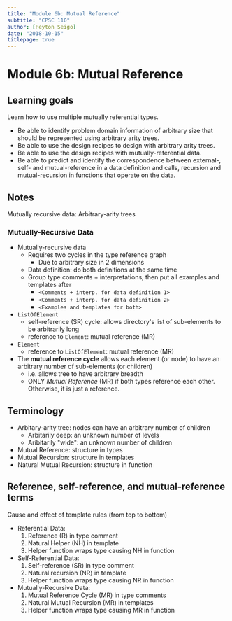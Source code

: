 ```yaml
---
title: "Module 6b: Mutual Reference"
subtitle: "CPSC 110"
author: [Peyton Seigo]
date: "2018-10-15"
titlepage: true
---
```


# Module 6b: Mutual Reference

## Learning goals

Learn how to use multiple mutually referential types.

- Be able to identify problem domain information of arbitrary size that should be represented using arbitrary arity trees.
- Be able to use the design recipes to design with arbitrary arity trees.
- Be able to use the design recipes with mutually-referential data.
- Be able to predict and identify the correspondence between external-, self- and mutual-reference in a data definition and calls, recursion and mutual-recursion in functions that operate on the data.

## Notes

Mutually recursive data: Arbitrary-arity trees


### Mutually-Recursive Data

- Mutually-recursive data
  - Requires two cycles in the type reference graph
    - Due to arbitrary size in 2 dimensions
  - Data definition: do both definitions at the same time
  - Group type comments + interpretations, then put all examples and templates after
    - `<Comments + interp. for data definition 1>`
    - `<Comments + interp. for data definition 2>`
    - `<Examples and templates for both>`
- `ListOfElement`
  - self-reference (SR) cycle: allows directory's list of sub-elements to be arbitrarily long
  - reference to `Element`: mutual reference (MR)
- `Element`
  - reference to `ListOfElement`: mutual reference (MR)
- The **mutual reference cycle** allows each element (or node) to have an arbitrary number of sub-elements (or children)
  - i.e. allows tree to have arbitrary breadth
  - ONLY _Mutual Reference_ (MR) if both types reference each other. Otherwise, it is just a reference.


## Terminology

- Arbitary-arity tree: nodes can have an arbitrary number of children
  - Arbitarily deep: an unknown number of levels
  - Aribitarily "wide": an unknown number of children
- Mutual Reference: structure in types
- Mutual Recursion: structure in templates
- Natural Mutual Recursion: structure in function


## Reference, self-reference, and mutual-reference terms

Cause and effect of template rules (from top to bottom)

- Referential Data:
    1. Reference (R) in type comment
    2. Natural Helper (NH) in template
    3. Helper function wraps type causing NH in function
- Self-Referential Data:
    1. Self-reference (SR) in type comment
    2. Natural recursion (NR) in template
    3. Helper function wraps type causing NR in function
- Mutually-Recursive Data:
    1. Mutual Reference Cycle (MR) in type comments
    2. Natural Mutual Recursion (MR) in templates
    3. Helper function wraps type causing MR in function
